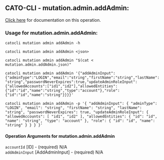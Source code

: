 
## CATO-CLI - mutation.admin.addAdmin:
[Click here](https://api.catonetworks.com/documentation/#mutation-mutation.admin.addAdmin) for documentation on this operation.

### Usage for mutation.admin.addAdmin:

`catocli mutation admin addAdmin -h`

`catocli mutation admin addAdmin <json>`

`catocli mutation admin addAdmin "$(cat < mutation.admin.addAdmin.json)"`

`catocli mutation admin addAdmin '{"addAdminInput":{"adminType":"LOGIN","email":"string","firstName":"string","lastName":"string","passwordNeverExpires":true,"updateAdminRoleInput":{"allowedAccounts":["id1","id2"],"allowedEntities":{"id":"id","name":"string","type":"account"},"role":{"id":"id","name":"string"}}}}'`

`catocli mutation admin addAdmin -p '{
    "addAdminInput": {
        "adminType": "LOGIN",
        "email": "string",
        "firstName": "string",
        "lastName": "string",
        "passwordNeverExpires": true,
        "updateAdminRoleInput": {
            "allowedAccounts": [
                "id1",
                "id2"
            ],
            "allowedEntities": {
                "id": "id",
                "name": "string",
                "type": "account"
            },
            "role": {
                "id": "id",
                "name": "string"
            }
        }
    }
}'`


#### Operation Arguments for mutation.admin.addAdmin ####

`accountId` [ID] - (required) N/A    
`addAdminInput` [AddAdminInput] - (required) N/A    
